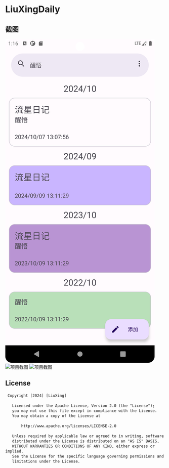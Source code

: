 # LiuXingDaily

## 截图
![项目截图](screenshot/1.1/V1.1Screenshot_20241007_211704.png)
![项目截图](screenshot/1.1/V1.V1.1Screenshot_20241007_211750.png)
![项目截图](screenshot/1.1/V1.V1.1Screenshot_20241007_211835.png)

## License
```
 Copyright [2024] [LiuXing]

   Licensed under the Apache License, Version 2.0 (the "License");
   you may not use this file except in compliance with the License.
   You may obtain a copy of the License at

       http://www.apache.org/licenses/LICENSE-2.0

   Unless required by applicable law or agreed to in writing, software
   distributed under the License is distributed on an "AS IS" BASIS,
   WITHOUT WARRANTIES OR CONDITIONS OF ANY KIND, either express or implied.
   See the License for the specific language governing permissions and
   limitations under the License.
```
